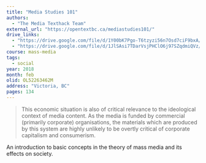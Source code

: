 ```yaml
---
title: "Media Studies 101"
authors:
  - "The Media Texthack Team"
external_url: "https://opentextbc.ca/mediastudies101/"
drive_links:
  - "https://drive.google.com/file/d/1Y00bK7Pgo-T6tzyzi56n7Osd7ciF9bxA/view?usp=drivesdk"
  - "https://drive.google.com/file/d/1JlSAsi7TDarVsjPHClO6j97SZqdmiQVz/view?usp=drivesdk"
course: mass-media
tags:
  - social
year: 2018
month: feb
olid: OL52263462M
address: "Victoria, BC"
pages: 134
---
```


> This economic situation is also of critical relevance to the ideological context of media content. As the media
is funded by commercial (primarily corporate) organisations, the materials which are produced by this system
are highly unlikely to be overtly critical of corporate capitalism and consumerism.

An introduction to basic concepts in the theory of mass media and its effects on society.

